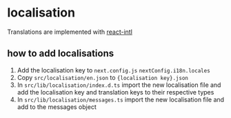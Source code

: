 # localisation

Translations are implemented with [react-intl](https://formatjs.io/docs/getting-started/installation/)

## how to add localisations

1. Add the localisation key to `next.config.js` `nextConfig.i18n.locales`
2. Copy `src/localisation/en.json` to `{localisation key}.json`
3. In `src/lib/localisation/index.d.ts` import the new localisation file and add the localisation key and translation keys to their respective types
4. In `src/lib/localisation/messages.ts` import the new localisation file and add to the messages object
